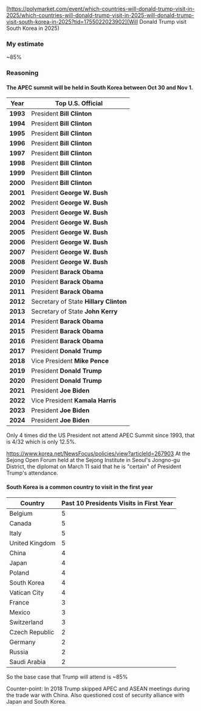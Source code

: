 [https://polymarket.com/event/which-countries-will-donald-trump-visit-in-2025/which-countries-will-donald-trump-visit-in-2025-will-donald-trump-visit-south-korea-in-2025?tid=1755022023902](Will Donald Trump visit South Korea in 2025)

### My estimate
~85%

### Reasoning

#### The APEC summit will be held in South Korea between Oct 30 and Nov 1.

|**Year**|**Top U.S. Official**|
|---|---|
|**1993**|President **Bill Clinton**|
|**1994**|President **Bill Clinton**|
|**1995**|President **Bill Clinton**|
|**1996**|President **Bill Clinton**|
|**1997**|President **Bill Clinton**|
|**1998**|President **Bill Clinton**|
|**1999**|President **Bill Clinton**|
|**2000**|President **Bill Clinton**|
|**2001**|President **George W. Bush**|
|**2002**|President **George W. Bush**|
|**2003**|President **George W. Bush**|
|**2004**|President **George W. Bush**|
|**2005**|President **George W. Bush**|
|**2006**|President **George W. Bush**|
|**2007**|President **George W. Bush**|
|**2008**|President **George W. Bush**|
|**2009**|President **Barack Obama**|
|**2010**|President **Barack Obama**|
|**2011**|President **Barack Obama**|
|**2012**|Secretary of State **Hillary Clinton**|
|**2013**|Secretary of State **John Kerry**|
|**2014**|President **Barack Obama**|
|**2015**|President **Barack Obama**|
|**2016**|President **Barack Obama**|
|**2017**|President **Donald Trump**|
|**2018**|Vice President **Mike Pence**|
|**2019**|President **Donald Trump**|
|**2020**|President **Donald Trump**|
|**2021**|President **Joe Biden**|
|**2022**|Vice President **Kamala Harris**|
|**2023**|President **Joe Biden**|
|**2024**|President **Joe Biden**|

Only 4 times did the US President not attend APEC Summit since 1993, that is 4/32 which is only 12.5%. 

https://www.korea.net/NewsFocus/policies/view?articleId=267903
At the Sejong Open Forum held at the Sejong Institute in Seoul's Jongno-gu District, the diplomat on March 11 said that he is "certain" of President Trump's attendance.

#### South Korea is a common country to visit in the first year

| Country        | Past 10 Presidents Visits in First Year |
| -------------- | --------------------------------------- |
| Belgium        | 5                                       |
| Canada         | 5                                       |
| Italy          | 5                                       |
| United Kingdom | 5                                       |
| China          | 4                                       |
| Japan          | 4                                       |
| Poland         | 4                                       |
| South Korea    | 4                                       |
| Vatican City   | 4                                       |
| France         | 3                                       |
| Mexico         | 3                                       |
| Switzerland    | 3                                       |
| Czech Republic | 2                                       |
| Germany        | 2                                       |
| Russia         | 2                                       |
| Saudi Arabia   | 2                                       |



So the base case that Trump will attend is ~85%

Counter-point: In 2018 Trump skipped APEC and ASEAN meetings during the trade war with China. Also questioned cost of security alliance with Japan and South Korea. 
